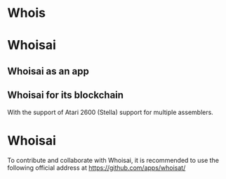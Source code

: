 # Whois




# Whoisai
## Whoisai as an app



## Whoisai for its blockchain

With the support of Atari 2600 (Stella) support for multiple assemblers.


# Whoisai
To contribute and collaborate with Whoisai, it is recommended to use the following official address at
<https://github.com/apps/whoisat/>
